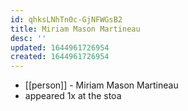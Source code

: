 ```yaml
---
id: qhksLNhTn0c-GjNFWGsB2
title: Miriam Mason Martineau
desc: ''
updated: 1644961726954
created: 1644961726954
---
```



- [[person]] - Miriam Mason Martineau
- appeared 1x at the stoa
